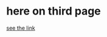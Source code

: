 # here on third page

[see the link](https://github.com/Pulkit-Khandelwal/pulkit/blob/master/folder2/file1.md)
